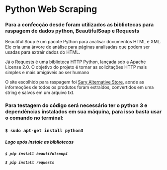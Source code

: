 # Python Web Scraping 
### Para a confecção desde foram utilizados as bibliotecas para raspagem de dados python, BeautifulSoap e Requests
Beautiful Soup é um pacote Python para analisar documentos HTML e XML. Ele cria uma árvore de análise para páginas analisadas que podem ser usadas para extrair dados do HTML.


Já o Requests é uma biblioteca HTTP Python, lançada sob a Apache License 2.0. O objetivo do projeto é tornar as solicitações HTTP mais simples e mais amigáveis ao ser humano


O site escolhido para raspagem foi [Sary Alternative Store](https://saryalternativestore.loja2.com.br), aonde as informoções de todos os produtos foram extraídos, convertidos em uma string e salvos em um arquivo txt.

<h3> Para testagem do código será necessário ter o python 3 e dependências instalados em sua máquina, para isso basta usar o comando no terminal:<h3>

`$ sudo apt-get install python3`

<h5> Logo após instale as bibliotecas <h5>

`$ pip install beautifulsoup4`

`$ pip install requests`

